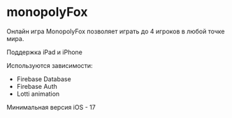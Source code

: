 # monopolyFox

Онлайн игра MonopolyFox позволяет играть до 4 игроков в любой точке мира. 

Поддержка iPad и iPhone  

Используются зависимости: 
- Firebase Database
- Firebase Auth
- Lotti animation

Минимальная версия iOS - 17
